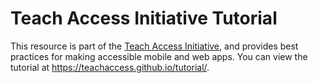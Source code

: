 # Teach Access Initiative Tutorial

This resource is part of the [Teach Access Initiative](http://teachaccess.org/), and provides best practices for making accessible mobile and web apps. You can view the tutorial at <https://teachaccess.github.io/tutorial/>.
